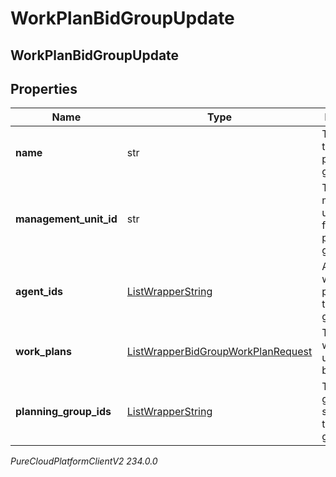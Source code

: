 # WorkPlanBidGroupUpdate

## WorkPlanBidGroupUpdate

## Properties

|Name | Type | Description | Notes|
|------------ | ------------- | ------------- | -------------|
| **name** | str | The name of the work plan bid group | [optional] |
| **management_unit_id** | str | The management unit ID used for this work plan bid group | [optional] |
| **agent_ids** | [ListWrapperString](ListWrapperString) | Agent IDs who participate in this bid group | [optional] |
| **work_plans** | [ListWrapperBidGroupWorkPlanRequest](ListWrapperBidGroupWorkPlanRequest) | The list of work plans used in this bid group | [optional] |
| **planning_group_ids** | [ListWrapperString](ListWrapperString) | The planning group IDs selected in this bid group | [optional] |



_PureCloudPlatformClientV2 234.0.0_
